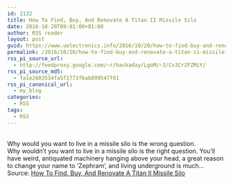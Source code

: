 ```yaml
---
id: 2132
title: How To Find, Buy, And Renovate A Titan II Missile Silo
date: 2016-10-20T09:01:00+01:00
author: RSS reader
layout: post
guid: https://www.uelectronics.info/2016/10/20/how-to-find-buy-and-renovate-a-titan-ii-missile-silo/
permalink: /2016/10/20/how-to-find-buy-and-renovate-a-titan-ii-missile-silo/
rss_pi_source_url:
  - http://feedproxy.google.com/~r/hackaday/LgoM/~3/Cv3CrZFZMiY/
rss_pi_source_md5:
  - fa1e2603534fa5f1773f6ab899547f61
rss_pi_canonical_url:
  - my_blog
categories:
  - RSS
tags:
  - RSS
---
```

&#013;  
Why would you want to live in a missile silo is the wrong question. Why wouldn’t you want to live in a missile silo is the right question. You’ll have weird, antiquated machinery hanging above your head, a great reason to change your name to ‘Zephram’, and living underground is much…&#013;  
Source: <a href="http://feedproxy.google.com/~r/hackaday/LgoM/~3/Cv3CrZFZMiY/" target="_blank">How To Find, Buy, And Renovate A Titan II Missile Silo</a>